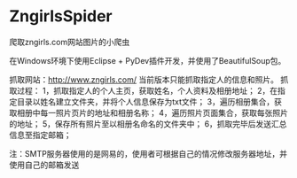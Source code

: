 # ZngirlsSpider
爬取zngirls.com网站图片的小爬虫

在Windows环境下使用Eclipse + PyDev插件开发，并使用了BeautifulSoup包。


抓取网站：http://www.zngirls.com/
当前版本只能抓取指定人的信息和照片。
抓取过程：
1，抓取指定人的个人主页，获取姓名，个人资料及相册地址；
2，在指定目录以姓名建立文件夹，并将个人信息保存为txt文件；
3，遍历相册集合，获取相册中每一照片页片的地址和相册名称；
4，遍历照片页面集合，获取每张照片的地址；
5，保存所有照片至以相册名命名的文件夹中；
6，抓取完毕后发送汇总信息至指定邮箱；

注：SMTP服务器使用的是网易的，使用者可根据自己的情况修改服务器地址，并使用自己的邮箱发送
